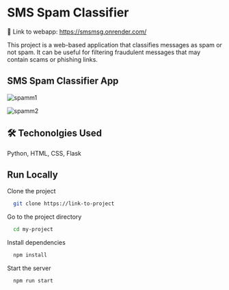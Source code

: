 
# SMS Spam Classifier
🔗 Link to webapp: https://smsmsg.onrender.com/

This project is a web-based application that classifies messages as spam or not spam. It can be useful for filtering fraudulent messages that may contain scams or phishing links.


## SMS Spam Classifier App
![spamm1](https://github.com/toby766/smspam/assets/98780108/421d9680-8ea0-46bb-9f1a-91cf5ab3a0ac) 

![spamm2](https://github.com/toby766/smspam/assets/98780108/71ebad57-fd6c-4f3d-9993-393073c484c0)


## 🛠 Techonolgies Used
Python, HTML, CSS, Flask


## Run Locally

Clone the project

```bash
  git clone https://link-to-project
```

Go to the project directory

```bash
  cd my-project
```

Install dependencies

```bash
  npm install
```

Start the server

```bash
  npm run start
```

